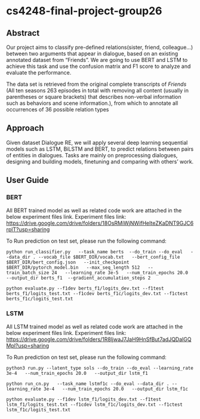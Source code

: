 # cs4248-final-project-group26

## **Abstract**
Our project aims to classify pre-defined relations(sister, friend, colleague...) between two arguments that appear in dialogue, based on an existing annotated dataset from “Friends”. We are going to use BERT and LSTM to achieve this task and use the confusion matrix and F1 score to analyze and evaluate the performance.  
  
The data set is retrieved from the original complete transcripts of *Friends* (All ten seasons 263 episodes in total with removing all content (usually in parentheses or square brackets) that describes non-verbal information such as behaviors and scene information.), from which to annotate all occurrences of 36 possible relation types
  
  
  

## **Approach**
Given dataset Dialogue RE, we will apply several deep learning sequential models such as LSTM, BiLSTM and BERT, to predict relations between pairs of entities in dialogues. Tasks are mainly on preprocessing dialogues, designing and building models, finetuning and comparing with others’ work.


## **User Guide**  
### **BERT**
All BERT trained model as well as related code work are attached in the below experiment files link.
Experiment files link: https://drive.google.com/drive/folders/18OsRMiWjNWifHeIteZKaDNT9GJC6rplT?usp=sharing

To Run prediction on test set, please run the following command:
  ```
  python run_classifier.py   --task_name berts  --do_train --do_eval   --data_dir . --vocab_file $BERT_DIR/vocab.txt   --bert_config_file $BERT_DIR/bert_config.json   --init_checkpoint $BERT_DIR/pytorch_model.bin   --max_seq_length 512   --train_batch_size 24   --learning_rate 3e-5   --num_train_epochs 20.0   --output_dir berts_f1  --gradient_accumulation_steps 2

  python evaluate.py --f1dev berts_f1/logits_dev.txt --f1test berts_f1/logits_test.txt --f1cdev berts_f1c/logits_dev.txt --f1ctest berts_f1c/logits_test.txt
  ```
  
  ### **LSTM**
All LSTM trained model as well as related code work are attached in the below experiment files link.
Experiment files link: https://drive.google.com/drive/folders/1R8ljwaJ7JaH9HnSfBut7adJQDalGQMpl?usp=sharing

To Run prediction on test set, please run the following command:
  ```
  python3 run.py --latent_type sols --do_train --do_eval --learning_rate 3e-4   --num_train_epochs 20.0   --output_dir lstm_f1

  python run_cn.py   --task_name lstmf1c --do_eval --data_dir . --learning_rate 3e-4   --num_train_epochs 20.0   --output_dir lstm_f1c

  python evaluate.py --f1dev lstm_f1/logits_dev.txt --f1test lstm_f1/logits_test.txt --f1cdev lstm_f1c/logits_dev.txt --f1ctest lstm_f1c/logits_test.txt
  ```
